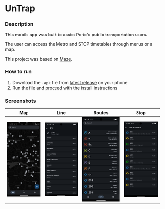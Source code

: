 # UnTrap

### Description
This mobile app was built to assist Porto's public transportation users.

The user can access the Metro and STCP timetables through menus or a map.

This project was based on [Maze](https://github.com/apilifogladif/ES2324_Project).

### How to run

1. Download the `.apk` file from [latest release]() on your phone
2. Run the file and proceed with the install instructions

### Screenshots
|          Map           |           Line           |            Routes           |           Stop           |
|:----------------------:|:------------------------:|:---------------------------:|:------------------------:|
| ![map](images/MAP.png) | ![line](images/LINE.png) | ![route](images/ROUTE.png)  | ![stop](images/STOP.png) |

